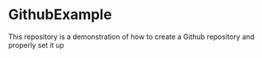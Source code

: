 # GithubExample
This repository is a demonstration of how to create a Github repository and properly set it up
